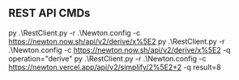 ## REST API CMDs

py .\RestClient.py -r .\Newton.config -c https://newton.now.sh/api/v2/derive/x%5E2
py .\RestClient.py -r .\Newton.config -c https://newton.now.sh/api/v2/derive/x%5E2 -q operation="derive"
py .\RestClient.py -r .\Newton.config -c https://newton.vercel.app/api/v2/simplify/2%5E2+2 -q result=8
